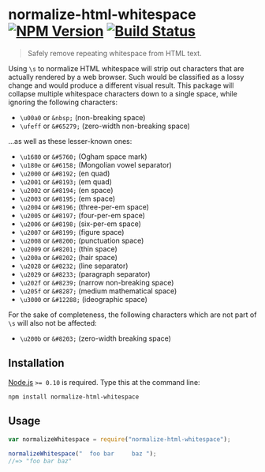 # normalize-html-whitespace [![NPM Version][npm-image]][npm-url] [![Build Status][travis-image]][travis-url]

> Safely remove repeating whitespace from HTML text.


Using `\s` to normalize HTML whitespace will strip out characters that are actually rendered by a web browser. Such would be classified as a lossy change and would produce a different visual result. This package will collapse multiple whitespace characters down to a single space, while ignoring the following characters:

* `\u00a0` or `&nbsp;` (non-breaking space)
* `\ufeff` or `&#65279;` (zero-width non-breaking space)

…as well as these lesser-known ones:

* `\u1680`​ or `&#5760;` (Ogham space mark)
* `\u180e` or `&#6158;` (Mongolian vowel separator)
* `\u2000​` or `&#8192;` (en quad)
* `\u2001` or `&#8193;` (em quad)
* `\u2002` or `&#8194;` (en space)
* `\u2003` or `&#8195;` (em space)
* `\u2004` or `&#8196;` (three-per-em space)
* `\u2005` or `&#8197;` (four-per-em space)
* `\u2006` or `&#8198;` (six-per-em space)
* `\u2007` or `&#8199;` (figure space)
* `\u2008` or `&#8200;` (punctuation space)
* `\u2009` or `&#8201;` (thin space)
* `\u200a` or `&#8202;` (hair space)
* `\u2028` or `&#8232;` (line separator)
* `\u2029` or `&#8233;` (paragraph separator)
* `\u202f` or `&#8239;` (narrow non-breaking space)
* `\u205f` or `&#8287;` (medium mathematical space)
* `\u3000` or `&#12288;` (ideographic space)

For the sake of completeness, the following characters which are not part of `\s` will also not be affected:

* `\u200b` or `&#8203;` (zero-width breaking space)


## Installation
[Node.js](http://nodejs.org/) `>= 0.10` is required. Type this at the command line:
```shell
npm install normalize-html-whitespace
```


## Usage
```js
var normalizeWhitespace = require("normalize-html-whitespace");
 
normalizeWhitespace("  foo bar     baz ");
//=> "foo bar baz" 
```


[npm-image]: https://img.shields.io/npm/v/normalize-html-whitespace.svg
[npm-url]: https://npmjs.org/package/normalize-html-whitespace
[travis-image]: https://img.shields.io/travis/stevenvachon/normalize-html-whitespace.svg
[travis-url]: https://travis-ci.org/stevenvachon/normalize-html-whitespace
